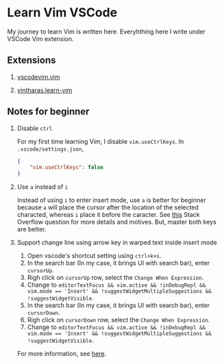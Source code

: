 # Learn Vim VSCode

My journey to learn Vim is written here. Everyhthing here I write under VSCode Vim extension.

## Extensions

1. [vscodevim.vim](https://marketplace.visualstudio.com/items?itemName=vscodevim.vim)

2. [vintharas.learn-vim](https://marketplace.visualstudio.com/items?itemName=vintharas.learn-vim)

## Notes for beginner

1. Disable `ctrl`

    For my first time learning Vim, I disable `vim.useCtrlKeys`. In `.vscode/settings.json`,

    ```json
    {
        "vim.useCtrlKeys": false
    }
    ```

1. Use `a` instead of `i`

    Instead of using `i` to enter insert mode, use `a` is better for beginner because `a` will place the cursor after the location of the selected characted, whereas `i` place it before the caracter. See [this](https://stackoverflow.com/questions/41657784/inserting-at-the-end-of-a-line-in-vim) Stack Overflow question for more details and motives. But, master both keys are better.

1. Support change line using arrow key in warped text inside insert mode

    1. Open vscode's shortcut setting using `ctrl+k+s`.
    1. In the search bar (In my case, it brings UI with search bar), enter `cursorUp`.
    1. Righ click on `cursorUp` row, select the `Change When Expression`.
    1. Change to `editorTextFocus && vim.active && !inDebugRepl && vim.mode == 'Insert' && !suggestWidgetMultipleSuggestions && !suggestWidgetVisible`.
    1. In the search bar (In my case, it brings UI with search bar), enter `cursorDown`.
    1. Righ click on `cursorDown` row, select the `Change When Expression`.
    1. Change to `editorTextFocus && vim.active && !inDebugRepl && vim.mode == 'Insert' && !suggestWidgetMultipleSuggestions && !suggestWidgetVisible`.

    For more information, see [here](https://github.com/VSCodeVim/Vim/issues/2924#issuecomment-1238252236).
